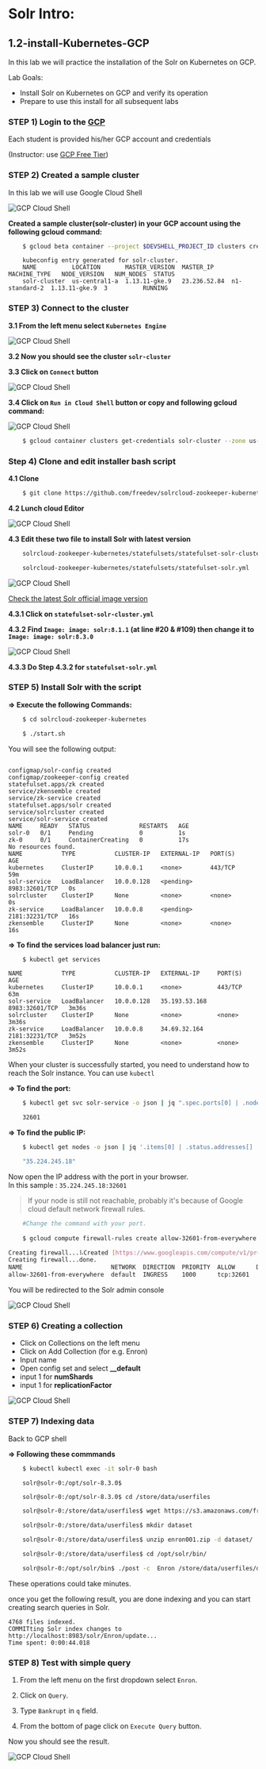 # Solr Intro:

## 1.2-install-Kubernetes-GCP

In this lab we will practice the installation of the Solr on Kubernetes on GCP.

Lab Goals:

* Install Solr on Kubernetes on GCP and verify its operation
* Prepare to use this install for all subsequent labs

### STEP 1) Login to the [GCP](https://console.cloud.google.com/)

Each student is provided his/her GCP account and credentials

(Instructor: use [GCP Free Tier](https://cloud.google.com/free/))

### STEP 2) Created a sample cluster

In this lab we will use Google Cloud Shell

![GCP Cloud Shell](../assets/images/gcp-01.jpg)

**Created a sample cluster(solr-cluster) in your GCP account using the following gcloud command:**

```bash
    $ gcloud beta container --project $DEVSHELL_PROJECT_ID clusters create "solr-cluster" --zone "us-central1-a" --username "admin" --cluster-version "1.13.11-gke.9" --machine-type "n1-standard-2" --image-type "COS" --disk-type "pd-standard" --disk-size "100" --scopes "https://www.googleapis.com/auth/devstorage.read_only","https://www.googleapis.com/auth/logging.write","https://www.googleapis.com/auth/monitoring","https://www.googleapis.com/auth/servicecontrol","https://www.googleapis.com/auth/service.management.readonly","https://www.googleapis.com/auth/trace.append" --num-nodes "3" --enable-stackdriver-kubernetes --metadata disable-legacy-endpoints=true --enable-ip-alias --network "projects/$DEVSHELL_PROJECT_ID/global/networks/default" --subnetwork "projects/$DEVSHELL_PROJECT_ID/regions/us-central1/subnetworks/default" --default-max-pods-per-node "110" --addons HorizontalPodAutoscaling,HttpLoadBalancing --enable-autoupgrade --enable-autorepair
```

```console
    kubeconfig entry generated for solr-cluster.
    NAME          LOCATION       MASTER_VERSION  MASTER_IP     MACHINE_TYPE   NODE_VERSION   NUM_NODES  STATUS
    solr-cluster  us-central1-a  1.13.11-gke.9   23.236.52.84  n1-standard-2  1.13.11-gke.9  3          RUNNING
```

### STEP 3) Connect to the cluster

**3.1 From the left menu select `Kubernetes Engine`**

![GCP Cloud Shell](../assets/images/gcp-02.jpg)

**3.2 Now you should see the cluster `solr-cluster`**

**3.3 Click on `Connect` button**

![GCP Cloud Shell](../assets/images/gcp-03.jpg)

**3.4 Click on `Run in Cloud Shell` button or copy and following gcloud command:**

![GCP Cloud Shell](../assets/images/gcp-04.jpg)

```bash
    $ gcloud container clusters get-credentials solr-cluster --zone us-central1-a --project $DEVSHELL_PROJECT_ID

```

### Step 4) Clone and edit installer bash script

**4.1 Clone**

```bash
    $ git clone https://github.com/freedev/solrcloud-zookeeper-kubernetes.git
```

**4.2 Lunch cloud Editor**

![GCP Cloud Shell](../assets/images/gcp-05.jpg)

**4.3 Edit these two file to install Solr with latest version**

```bash
    solrcloud-zookeeper-kubernetes/statefulsets/statefulset-solr-cluster.yml

    solrcloud-zookeeper-kubernetes/statefulsets/statefulset-solr.yml
```

![GCP Cloud Shell](../assets/images/gcp-06.jpg)

[Check the latest Solr official image version](https://hub.docker.com/_/solr)

**4.3.1 Click on `statefulset-solr-cluster.yml`**

**4.3.2 Find `Image: image: solr:8.1.1` (at line #20 & #109) then change it to `Image: image: solr:8.3.0`**

![GCP Cloud Shell](../assets/images/gcp-07.jpg)

**4.3.3 Do Step **4.3.2** for `statefulset-solr.yml`**

### STEP 5) Install Solr with the script

**=> Execute the following Commands:**

```bash
    $ cd solrcloud-zookeeper-kubernetes

    $ ./start.sh
```    

You will see the following output:

```console

configmap/solr-config created
configmap/zookeeper-config created
statefulset.apps/zk created
service/zkensemble created
service/zk-service created
statefulset.apps/solr created
service/solrcluster created
service/solr-service created
NAME     READY   STATUS              RESTARTS   AGE
solr-0   0/1     Pending             0          1s
zk-0     0/1     ContainerCreating   0          17s
No resources found.
NAME           TYPE           CLUSTER-IP   EXTERNAL-IP   PORT(S)          AGE
kubernetes     ClusterIP      10.0.0.1     <none>        443/TCP          59m
solr-service   LoadBalancer   10.0.0.128   <pending>     8983:32601/TCP   0s
solrcluster    ClusterIP      None         <none>        <none>           0s
zk-service     LoadBalancer   10.0.0.8     <pending>     2181:32231/TCP   16s
zkensemble     ClusterIP      None         <none>        <none>           16s
```

**=> To find the services load balancer just run:**

```bash
    $ kubectl get services
```

```console
NAME           TYPE           CLUSTER-IP   EXTERNAL-IP     PORT(S)          AGE
kubernetes     ClusterIP      10.0.0.1     <none>          443/TCP          63m
solr-service   LoadBalancer   10.0.0.128   35.193.53.168   8983:32601/TCP   3m36s
solrcluster    ClusterIP      None         <none>          <none>           3m36s
zk-service     LoadBalancer   10.0.0.8     34.69.32.164    2181:32231/TCP   3m52s
zkensemble     ClusterIP      None         <none>          <none>           3m52s
```

When your cluster is successfully started, you need to understand how to reach the Solr instance. You can use `kubectl`

**=> To find the port:**

```bash
    $ kubectl get svc solr-service -o json | jq ".spec.ports[0] | .nodePort"

    32601
```

**=> To find the public IP:**

```bash
    $ kubectl get nodes -o json | jq '.items[0] | .status.addresses[] | select(.type | contains("ExternalIP")) | .address'

    "35.224.245.18"
```

Now open the IP address with the port in your browser.  
In this sample : `35.224.245.18:32601`

> If your node is still not reachable, probably it's because of Google cloud default network firewall rules.

```bash
    #Change the command with your port.
    
    $ gcloud compute firewall-rules create allow-32601-from-everywhere --allow=TCP:32601 --direction=INGRESS

Creating firewall...⠧Created [https://www.googleapis.com/compute/v1/projects/$DEVSHELL_PROJECT_ID/global/firewalls/allow-32601-from-everywhere].
Creating firewall...done.
NAME                         NETWORK  DIRECTION  PRIORITY  ALLOW      DENY  DISABLED
allow-32601-from-everywhere  default  INGRESS    1000      tcp:32601        False
```

You will be redirected to the Solr admin console

![GCP Cloud Shell](../assets/images/gcp-08.jpg)

### STEP 6) Creating a collection  

- Click on  Collections on the left menu
- Click on  Add Collection (for e.g. Enron)
- Input name 
- Open config set and select **__default**  
- input 1 for **numShards**
- input 1 for **replicationFactor**

![GCP Cloud Shell](../assets/images/gcp-09.jpg)  

### STEP 7) Indexing data

Back to GCP shell

**=> Following these commmands**

```bash
    $ kubectl kubectl exec -it solr-0 bash
```

```console
    solr@solr-0:/opt/solr-8.3.0$
```

```bash
    solr@solr-0:/opt/solr-8.3.0$ cd /store/data/userfiles
```

```bash
    solr@solr-0:/store/data/userfiles$ wget https://s3.amazonaws.com/freeeed.org/enron/results/enron001.zip
```


```bash
    solr@solr-0:/store/data/userfiles$ mkdir dataset
```


```bash
    solr@solr-0:/store/data/userfiles$ unzip enron001.zip -d dataset/
```


```bash
    solr@solr-0:/store/data/userfiles$ cd /opt/solr/bin/
```


```bash
    solr@solr-0:/opt/solr/bin$ ./post -c  Enron /store/data/userfiles/dataset
```

These operations could take minutes.

once you get the following result, you are done indexing and you can start creating search queries in Solr.


```console
4768 files indexed.
COMMITting Solr index changes to http://localhost:8983/solr/Enron/update...
Time spent: 0:00:44.018
```

### STEP 8) Test with simple query  

1. From the left menu on the first dropdown select `Enron`.

2. Click on `Query`.

3. Type `Bankrupt` in `q` field.

4. From the bottom of page click on `Execute Query` button.

Now you should see the result.

![GCP Cloud Shell](../assets/images/gcp-10.jpg) 